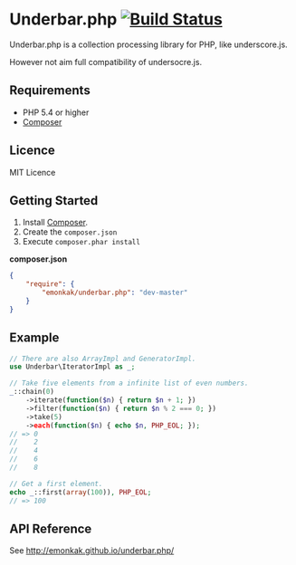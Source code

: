 # Underbar.php [![Build Status](https://travis-ci.org/emonkak/underbar.php.png)](https://travis-ci.org/emonkak/underbar.php)

Underbar.php is a collection processing library for PHP, like underscore.js.

However not aim full compatibility of undersocre.js.

## Requirements

- PHP 5.4 or higher
- [Composer](http://getcomposer.org/)

## Licence

MIT Licence

## Getting Started

1. Install [Composer](http://getcomposer.org/).
2. Create the `composer.json`
3. Execute `composer.phar install`

**composer.json**

```json
{
    "require": {
        "emonkak/underbar.php": "dev-master"
    }
}
```

## Example

```php
// There are also ArrayImpl and GeneratorImpl.
use Underbar\IteratorImpl as _;

// Take five elements from a infinite list of even numbers.
_::chain(0)
    ->iterate(function($n) { return $n + 1; })
    ->filter(function($n) { return $n % 2 === 0; })
    ->take(5)
    ->each(function($n) { echo $n, PHP_EOL; });
// => 0
//    2
//    4
//    6
//    8

// Get a first element.
echo _::first(array(100)), PHP_EOL;
// => 100
```

## API Reference

See http://emonkak.github.io/underbar.php/
